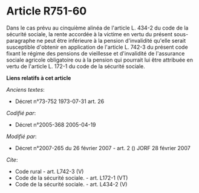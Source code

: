 # Article R751-60

Dans le cas prévu au cinquième alinéa de l'article L. 434-2 du code de la sécurité sociale, la rente accordée à la victime en
vertu du présent sous-paragraphe ne peut être inférieure à la pension d'invalidité qu'elle serait susceptible d'obtenir en
application de l'article L. 742-3 du présent code fixant le régime des pensions de vieillesse et d'invalidité de l'assurance
sociale agricole obligatoire ou à la pension qui pourrait lui être attribuée en vertu de l'article L. 172-1 du code de la
sécurité sociale.

**Liens relatifs à cet article**

_Anciens textes_:

  - Décret n°73-752 1973-07-31 art. 26

_Codifié par_:

  - Décret n°2005-368 2005-04-19

_Modifié par_:

  - Décret n°2007-265 du 26 février 2007 - art. 2 () JORF 28 février 2007

_Cite_:

  - Code rural - art. L742-3 (V)
  - Code de la sécurité sociale. - art. L172-1 (VT)
  - Code de la sécurité sociale. - art. L434-2 (V)
